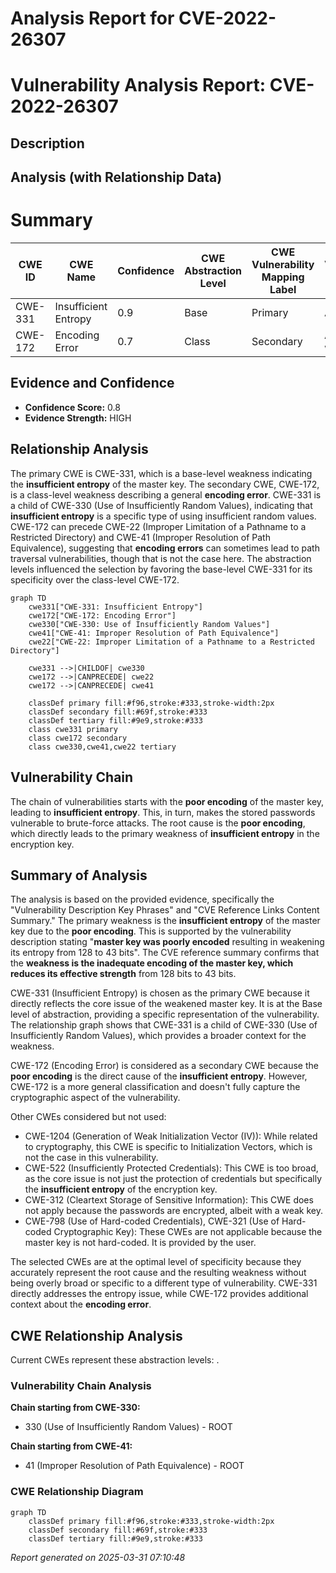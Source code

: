 # Analysis Report for CVE-2022-26307

# Vulnerability Analysis Report: CVE-2022-26307

## Description



## Analysis (with Relationship Data)

# Summary
| CWE ID | CWE Name | Confidence | CWE Abstraction Level | CWE Vulnerability Mapping Label | CWE-Vulnerability Mapping Notes |
|---|---|---|---|---|---|
| CWE-331 | Insufficient Entropy | 0.9 | Base | Primary | Allowed |
| CWE-172 | Encoding Error | 0.7 | Class | Secondary | Allowed-with-Review |

## Evidence and Confidence

*   **Confidence Score:** 0.8
*   **Evidence Strength:** HIGH

## Relationship Analysis
The primary CWE is CWE-331, which is a base-level weakness indicating the **insufficient entropy** of the master key. The secondary CWE, CWE-172, is a class-level weakness describing a general **encoding error**. CWE-331 is a child of CWE-330 (Use of Insufficiently Random Values), indicating that **insufficient entropy** is a specific type of using insufficient random values. CWE-172 can precede CWE-22 (Improper Limitation of a Pathname to a Restricted Directory) and CWE-41 (Improper Resolution of Path Equivalence), suggesting that **encoding errors** can sometimes lead to path traversal vulnerabilities, though that is not the case here. The abstraction levels influenced the selection by favoring the base-level CWE-331 for its specificity over the class-level CWE-172.

```mermaid
graph TD
    cwe331["CWE-331: Insufficient Entropy"]
    cwe172["CWE-172: Encoding Error"]
    cwe330["CWE-330: Use of Insufficiently Random Values"]
    cwe41["CWE-41: Improper Resolution of Path Equivalence"]
    cwe22["CWE-22: Improper Limitation of a Pathname to a Restricted Directory"]
    
    cwe331 -->|CHILDOF| cwe330
    cwe172 -->|CANPRECEDE| cwe22
    cwe172 -->|CANPRECEDE| cwe41

    classDef primary fill:#f96,stroke:#333,stroke-width:2px
    classDef secondary fill:#69f,stroke:#333
    classDef tertiary fill:#9e9,stroke:#333
    class cwe331 primary
    class cwe172 secondary
    class cwe330,cwe41,cwe22 tertiary
```

## Vulnerability Chain
The chain of vulnerabilities starts with the **poor encoding** of the master key, leading to **insufficient entropy**. This, in turn, makes the stored passwords vulnerable to brute-force attacks. The root cause is the **poor encoding**, which directly leads to the primary weakness of **insufficient entropy** in the encryption key.

## Summary of Analysis
The analysis is based on the provided evidence, specifically the "Vulnerability Description Key Phrases" and "CVE Reference Links Content Summary." The primary weakness is the **insufficient entropy** of the master key due to the **poor encoding**. This is supported by the vulnerability description stating "**master key was poorly encoded** resulting in weakening its entropy from 128 to 43 bits". The CVE reference summary confirms that the **weakness is the inadequate encoding of the master key, which reduces its effective strength** from 128 bits to 43 bits.

CWE-331 (Insufficient Entropy) is chosen as the primary CWE because it directly reflects the core issue of the weakened master key. It is at the Base level of abstraction, providing a specific representation of the vulnerability. The relationship graph shows that CWE-331 is a child of CWE-330 (Use of Insufficiently Random Values), which provides a broader context for the weakness.

CWE-172 (Encoding Error) is considered as a secondary CWE because the **poor encoding** is the direct cause of the **insufficient entropy**. However, CWE-172 is a more general classification and doesn't fully capture the cryptographic aspect of the vulnerability.

Other CWEs considered but not used:

*   CWE-1204 (Generation of Weak Initialization Vector (IV)): While related to cryptography, this CWE is specific to Initialization Vectors, which is not the case in this vulnerability.
*   CWE-522 (Insufficiently Protected Credentials): This CWE is too broad, as the core issue is not just the protection of credentials but specifically the **insufficient entropy** of the encryption key.
*   CWE-312 (Cleartext Storage of Sensitive Information): This CWE does not apply because the passwords are encrypted, albeit with a weak key.
*   CWE-798 (Use of Hard-coded Credentials), CWE-321 (Use of Hard-coded Cryptographic Key): These CWEs are not applicable because the master key is not hard-coded. It is provided by the user.

The selected CWEs are at the optimal level of specificity because they accurately represent the root cause and the resulting weakness without being overly broad or specific to a different type of vulnerability. CWE-331 directly addresses the entropy issue, while CWE-172 provides additional context about the **encoding error**.


## CWE Relationship Analysis

Current CWEs represent these abstraction levels: .


### Vulnerability Chain Analysis

**Chain starting from CWE-330:**
- 330 (Use of Insufficiently Random Values) - ROOT


**Chain starting from CWE-41:**
- 41 (Improper Resolution of Path Equivalence) - ROOT



### CWE Relationship Diagram

```mermaid
graph TD
    classDef primary fill:#f96,stroke:#333,stroke-width:2px
    classDef secondary fill:#69f,stroke:#333
    classDef tertiary fill:#9e9,stroke:#333
```



*Report generated on 2025-03-31 07:10:48*
